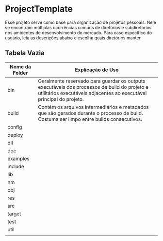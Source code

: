 # ProjectTemplate

Esse projeto serve como base para organização de projetos pessoais.
Nele se encontram múltiplas ocorrências comuns de diretórios e subdiretórios nos ambientes de desenvolvimento do mercado.
Para caso específico do usuário, leia as descrições abaixo e escolha quais diretórios manter.

## Tabela Vazia

| Nome da Folder | Explicação de Uso |
|----------|----------|
| bin 	   | Geralmente reservado para guardar os outputs executáveis dos processos de build do projeto e utilitários executáveis adjacentes ao executável principal do projeto. |
| build    | Contém os arquivos intermediários e metadados que são gerados durante o processo de build. Costuma ser limpo entre builds consecutivos.        |
| config   |          |
| deploy   |          |
| dll      |          |
| doc      |          |
| examples |          |
| include  |          |
| lib      |          |
| nm       |          |
| obj      |          |
| res      |          |
| src      |          |
| target   |          |
| test     |          |
| util     |          |
|          |          |

